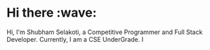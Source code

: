 <h1>Hi there :wave: </h1>

Hi, I'm Shubham Selakoti, a Competitive Programmer and Full Stack Developer. Currently, I am a CSE UnderGrade. I
